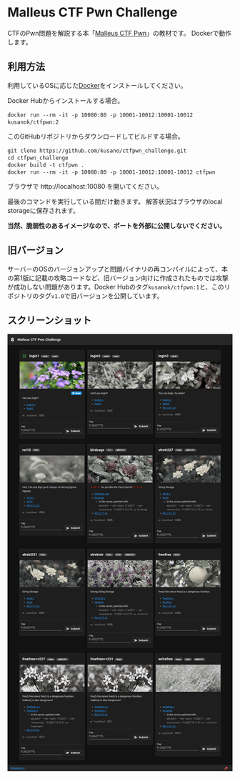 # Malleus CTF Pwn Challenge

CTFのPwn問題を解説する本「[Malleus CTF Pwn](https://sanya.sweetduet.info/ctfpwn/)」の教材です。
Dockerで動作します。

## 利用方法

利用しているOSに応じた[Docker](https://www.docker.com/)をインストールしてください。

Docker Hubからインストールする場合。

```
docker run --rm -it -p 10080:80 -p 10001-10012:10001-10012 kusanok/ctfpwn:2
```

このGitHubリポジトリからダウンロードしてビルドする場合。

```
git clone https://github.com/kusano/ctfpwn_challenge.git
cd ctfpwn_challenge
docker build -t ctfpwn .
docker run --rm -it -p 10080:80 -p 10001-10012:10001-10012 ctfpwn
```

ブラウザで http://localhost:10080 を開いてください。

最後のコマンドを実行している間だけ動きます。
解答状況はブラウザのlocal storageに保存されます。

**当然、脆弱性のあるイメージなので、ポートを外部に公開しないでください。**

## 旧バージョン

サーバーのOSのバージョンアップと問題バイナリの再コンパイルによって、本の第1版に記載の攻略コードなど、旧バージョン向けに作成されたものでは攻撃が成功しない問題があります。Docker Hubのタグ`kusanok/ctfpwn:1`と、このリポジトリのタグ`v1.0`で旧バージョンを公開しています。

## スクリーンショット

![screen shot](https://raw.githubusercontent.com/kusano/ctfpwn_challenge/master/screenshot.png)
